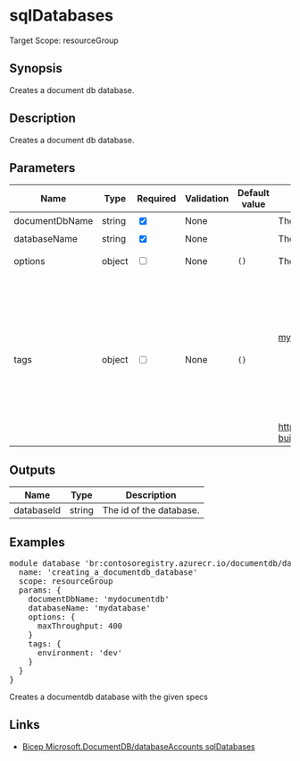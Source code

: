 # sqlDatabases

Target Scope: resourceGroup

## Synopsis
Creates a document db database.

## Description
Creates a document db database.

## Parameters
| Name | Type | Required | Validation | Default value | Description |
| -- |  -- | -- | -- | -- | -- |
| documentDbName | string | <input type="checkbox" checked> | None | <pre></pre> | The name of the Document DB account. |
| databaseName | string | <input type="checkbox" checked> | None | <pre></pre> | The name of the database to upsert. |
| options | object | <input type="checkbox"> | None | <pre>{}</pre> | The options for the database. |
| tags | object | <input type="checkbox"> | None | <pre>{}</pre> | &nbsp;&nbsp;&nbsp;&nbsp;&nbsp;The tag object.<br>&nbsp;&nbsp;&nbsp;&nbsp;&nbsp;For example (in YAML):<br>&nbsp;&nbsp;&nbsp;&nbsp;&nbsp;&nbsp;&nbsp;ApplicationID: 1234<br>&nbsp;&nbsp;&nbsp;&nbsp;&nbsp;&nbsp;&nbsp;ApplicationName: MyCmdbAppName<br>&nbsp;&nbsp;&nbsp;&nbsp;&nbsp;&nbsp;&nbsp;ApplicationOwner: myproductowner@company.com<br>&nbsp;&nbsp;&nbsp;&nbsp;&nbsp;&nbsp;&nbsp;AppTechOwner: myteam@company.com<br>&nbsp;&nbsp;&nbsp;&nbsp;&nbsp;&nbsp;&nbsp;BillingIdentifier: 123456<br>&nbsp;&nbsp;&nbsp;&nbsp;&nbsp;&nbsp;&nbsp;BusinessUnit: MyBusinessUnit<br>&nbsp;&nbsp;&nbsp;&nbsp;&nbsp;&nbsp;&nbsp;CostType: Application<br>&nbsp;&nbsp;&nbsp;&nbsp;&nbsp;&nbsp;&nbsp;EnvironmentType: dev<br>&nbsp;&nbsp;&nbsp;&nbsp;&nbsp;&nbsp;&nbsp;PipelineBuildNumber: 2022.08.02-main<br>&nbsp;&nbsp;&nbsp;&nbsp;&nbsp;&nbsp;&nbsp;PipelineRunUrl: https://dev.azure.com/org/TeamProject/_build/results?buildId=1234&view=results |
## Outputs
| Name | Type | Description |
| -- |  -- | -- |
| databaseId | string | The id of the database. |
## Examples
<pre>
module database 'br:contosoregistry.azurecr.io/documentdb/databaseaccounts/sqldatabases:latest' = {
  name: 'creating_a_documentdb_database'
  scope: resourceGroup
  params: {
    documentDbName: 'mydocumentdb'
    databaseName: 'mydatabase'
    options: {
      maxThroughput: 400
    }
    tags: {
      environment: 'dev'
    }
  }
}
</pre>
<p>Creates a documentdb database with the given specs</p>

## Links
- [Bicep Microsoft.DocumentDB/databaseAccounts sqlDatabases](https://learn.microsoft.com/en-us/azure/templates/microsoft.documentdb/databaseaccounts/sqldatabases?pivots=deployment-language-bicep)


